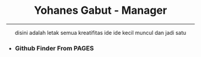 <h1 align="center">Yohanes Gabut - Manager</h1>

---
<p align="center">disini adalah letak semua kreatifitas ide ide kecil muncul dan jadi satu</p>

- ### Github Finder From **PAGES**

